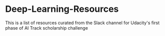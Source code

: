 # Deep-Learning-Resources
This is a list of resources curated from the Slack channel for Udacity's first phase of AI Track scholarship challenge
